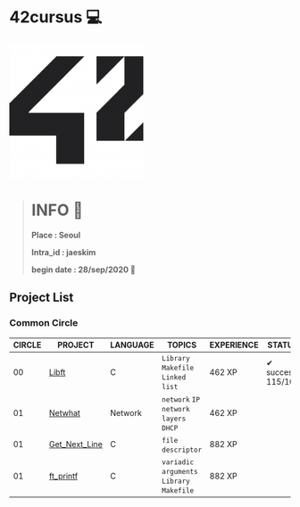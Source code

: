 # 42cursus 💻

![42logo](image/readme/42.png)

> # INFO 👷
>
> **Place : Seoul**
>
> **Intra_id : jaeskim**
>
> **begin date : 28/sep/2020 🎉**



## Project List

### Common Circle

| CIRCLE | PROJECT                             | LANGUAGE | TOPICS                                    | EXPERIENCE | STATUS            |
| ------ | ----------------------------------- | -------- | ----------------------------------------- | ---------- | ----------------- |
| 00     | [Libft](./00_Libft)                 | C        | `Library` `Makefile` `Linked list`        | 462 XP     | ✔ success 115/100 |
| 01     | [Netwhat](./01_netwhat)             | Network  | `network` `IP` `network layers` `DHCP`    | 462 XP     |                   |
| 01     | [Get_Next_Line](./01_get_next_line) | C        | `file descriptor`                         | 882 XP     |                   |
| 01     | [ft_printf](./01_ft_printf)         | C        | `variadic arguments` `Library` `Makefile` | 882 XP     |                   |

